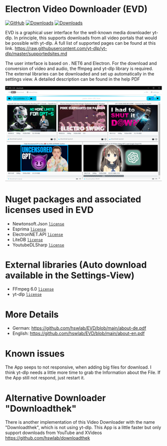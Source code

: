 # Electron Video Downloader (EVD)
[![GitHub](https://img.shields.io/github/license/hswlab/EVD)](https://github.com/hswlab/EVD/blob/main/LICENSE)
[![Downloads](https://img.shields.io/github/downloads/hswlab/EVD/total)](https://github.com/hswlab/EVD/releases/latest)
[![Downloads](https://img.shields.io/github/v/release/hswlab/EVD)](https://github.com/hswlab/EVD/releases/latest)

EVD is a graphical user interface for the well-known media downloader yt-dlp. In principle, this 
supports downloads from all video portals that would be possible with yt-dlp. A full list of supported 
pages can be found at this link.
https://raw.githubusercontent.com/yt-dlp/yt-dlp/master/supportedsites.md

The user interface is based on . NET6 and Electron. For the download and conversion of video and 
audio, the ffmpeg and yt-dlp library is required. The external libraries can be downloaded and set up 
automatically in the settings view. A detailed description can be found in the help PDF

![preview](https://github.com/hswlab/EVD/blob/main/Screenshot.png)

# Nuget packages and associated licenses used in EVD
- Newtonsoft.Json <a href="https://licenses.nuget.org/MIT">`license`</a>
- Esprima <a href="https://licenses.nuget.org/BSD-3-Clause">`license`</a>
- ElectronNET.API <a href="https://licenses.nuget.org/MIT">`license`</a>
- LiteDB <a href="https://www.nuget.org/packages/LiteDB/5.0.16/license">`license`</a>
- YoutubeDLSharp <a href="https://licenses.nuget.org/BSD-3-Clause">`license`</a>

# External libraries (Auto download available in the Settings-View)
- FFmpeg 6.0 <a href="https://ffmpeg.org/legal.html">`license`</a>
- yt-dlp <a href="https://github.com/yt-dlp/yt-dlp/blob/master/LICENSE">`license`</a>

# More Details
- German: https://github.com/hswlab/EVD/blob/main/about-de.pdf
- English: https://github.com/hswlab/EVD/blob/main/about-en.pdf

# Known issues
The App seeps to not responsive, when adding big files for download. I think yt-dlp needs a little more time to grab the Information about the File. If the App still not respond, just restart it.

# Alternative Downloader "Downloadthek"
There is another implementation of this Video Downloader with the name "Downloadthek", which is not using yt-dlp. This App is a little faster but only support downloads from YouTube and XVideos
https://github.com/hswlab/downloadthek
